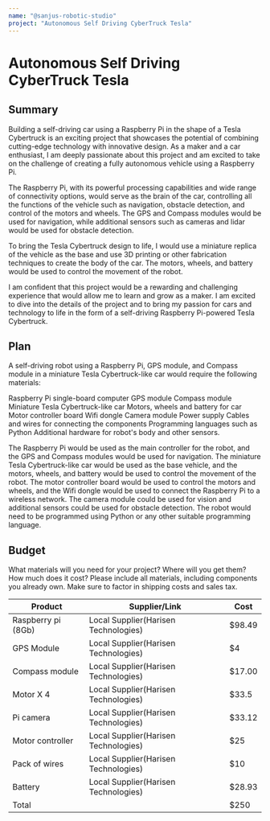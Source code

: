 ```yaml
---
name: "@sanjus-robotic-studio"
project: "Autonomous Self Driving CyberTruck Tesla"
---
```


# Autonomous Self Driving CyberTruck Tesla

## Summary

Building a self-driving car using a Raspberry Pi in the shape of a Tesla Cybertruck is an exciting project that showcases the potential of combining cutting-edge technology with innovative design. As a maker and a car enthusiast, I am deeply passionate about this project and am excited to take on the challenge of creating a fully autonomous vehicle using a Raspberry Pi.

The Raspberry Pi, with its powerful processing capabilities and wide range of connectivity options, would serve as the brain of the car, controlling all the functions of the vehicle such as navigation, obstacle detection, and control of the motors and wheels. The GPS and Compass modules would be used for navigation, while additional sensors such as cameras and lidar would be used for obstacle detection.

To bring the Tesla Cybertruck design to life, I would use a miniature replica of the vehicle as the base and use 3D printing or other fabrication techniques to create the body of the car. The motors, wheels, and battery would be used to control the movement of the robot.

I am confident that this project would be a rewarding and challenging experience that would allow me to learn and grow as a maker. I am excited to dive into the details of the project and to bring my passion for cars and technology to life in the form of a self-driving Raspberry Pi-powered Tesla Cybertruck.





## Plan

A self-driving robot using a Raspberry Pi, GPS module, and Compass module in a miniature Tesla Cybertruck-like car would require the following materials:

Raspberry Pi single-board computer
GPS module
Compass module
Miniature Tesla Cybertruck-like car
Motors, wheels and battery for car
Motor controller board
Wifi dongle
Camera module
Power supply
Cables and wires for connecting the components
Programming languages such as Python
Additional hardware for robot's body and other sensors.

The Raspberry Pi would be used as the main controller for the robot, and the GPS and Compass modules would be used for navigation. The miniature Tesla Cybertruck-like car would be used as the base vehicle, and the motors, wheels, and battery would be used to control the movement of the robot. The motor controller board would be used to control the motors and wheels, and the Wifi dongle would be used to connect the Raspberry Pi to a wireless network. The camera module could be used for vision and additional sensors could be used for obstacle detection. The robot would need to be programmed using Python or any other suitable programming language.

## Budget

What materials will you need for your project? Where will you get them? How much does it cost? Please include all materials, including components you already own. Make sure to factor in shipping costs and sales tax.

| Product         | Supplier/Link                         | Cost   |
| --------------- | ------------------------------------- | ------ |
| Raspberry pi (8Gb)   | Local Supplier(Harisen Technologies)  | $98.49  |
| GPS Module | Local Supplier(Harisen Technologies)  | $4 |
| Compass module | Local Supplier(Harisen Technologies)  | $17.00 |
| Motor X 4   | Local Supplier(Harisen Technologies)  | $33.5  |
| Pi camera | Local Supplier(Harisen Technologies)  | $33.12 |
| Motor controller | Local Supplier(Harisen Technologies)  | $25 |
| Pack of wires   | Local Supplier(Harisen Technologies)  | $10  |
| Battery   | Local Supplier(Harisen Technologies)  | $28.93  |
| Total           |                                       | $250 |
